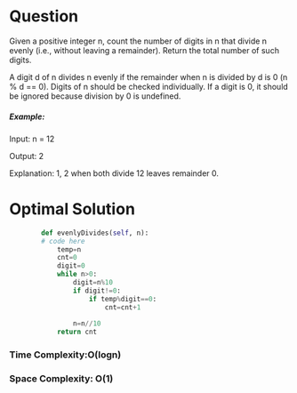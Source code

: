 # Question
Given a positive integer n, count the number of digits in n that divide n evenly (i.e., without leaving a remainder). Return the total number of such digits.

A digit d of n divides n evenly if the remainder when n is divided by d is 0 (n % d == 0).
Digits of n should be checked individually. If a digit is 0, it should be ignored because division by 0 is undefined.


##### Example:
Input: n = 12

Output: 2

Explanation: 1, 2 when both divide 12 leaves remainder 0.
# Optimal Solution

``` python
        def evenlyDivides(self, n):
        # code here
            temp=n
            cnt=0
            digit=0
            while n>0:
                digit=n%10
                if digit!=0:
                    if temp%digit==0:
                        cnt=cnt+1
                    
                n=n//10
            return cnt
```
### Time Complexity:O(logn)
### Space Complexity: O(1)
